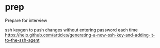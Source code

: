 # prep
Prepare for interview

ssh keygen to push changes without entering password each time
https://help.github.com/articles/generating-a-new-ssh-key-and-adding-it-to-the-ssh-agent


